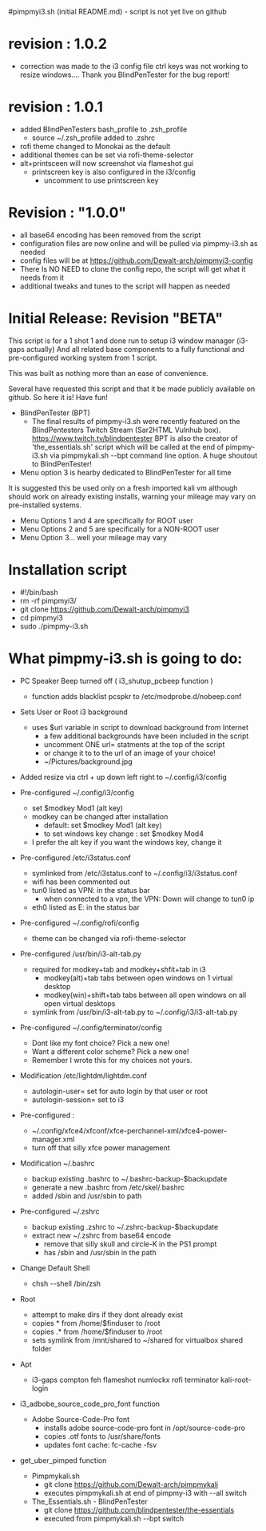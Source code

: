 #pimpmyi3.sh (initial README.md) - script is not yet live on github

# revision : 1.0.2
  - correction was made to the i3 config file ctrl keys was not
    working to resize windows.... Thank you BlindPenTester for the bug report!

# revision : 1.0.1
  - added BlindPenTesters bash_profile to .zsh_profile   
    - source ~/.zsh_profile added to .zshrc
  - rofi theme changed to Monokai as the default
  - additional themes can be set via rofi-theme-selector
  - alt+printsceen will now screenshot via flameshot gui  
    - printscreen key is also configured in the i3/config
      - uncomment to use printscreen key

# Revision : "1.0.0"
  - all base64 encoding has been removed from the script
  - configuration files are now online and will be pulled via pimpmy-i3.sh as needed
  - config files will be at https://github.com/Dewalt-arch/pimpmyi3-config
  - There Is NO NEED to clone the config repo, the script will get what it needs from it
  - additional tweaks and tunes to the script will happen as needed

# Initial Release: Revision "BETA"

  This script is for a 1 shot 1 and done run to setup i3 window manager
  (i3-gaps actually) And all related base components to a fully functional
  and pre-configured working system from 1 script.

  This was built as nothing more than an ease of convenience.

  Several have requested this script and that it be made publicly available on github. So here it is! Have fun!

  - BlindPenTester (BPT)
    -  The final results of pimpmy-i3.sh were recently featured on the BlindPentesters Twitch Stream (Sar2HTML Vulnhub box).
  https://www.twitch.tv/blindpentester BPT is also the creator of 'the_essentials.sh' script which will be called at the
  end of pimpmy-i3.sh via pimpmykali.sh --bpt command line option. A huge shoutout to BlindPenTester!
  - Menu option 3 is hearby dedicated to BlindPenTester for all time

  It is suggested this be used only on a fresh imported kali vm
  although should work on already existing installs, warning your mileage
  may vary on pre-installed systems.

  - Menu Options 1 and 4 are specifically for ROOT user
  - Menu Options 2 and 5 are specifically for a NON-ROOT user
  - Menu Option 3... well your mileage may vary

# Installation script
  - #!/bin/bash
  - rm -rf pimpmyi3/
  - git clone https://github.com/Dewalt-arch/pimpmyi3
  - cd pimpmyi3
  - sudo ./pimpmy-i3.sh   

# What pimpmy-i3.sh is going to do:

- PC Speaker Beep turned off ( i3_shutup_pcbeep function )
  - function adds blacklist pcspkr to /etc/modprobe.d/nobeep.conf

- Sets User or Root i3 background
  - uses $url variable in script to download background from Internet
    - a few additional backgrounds have been included in the script
    - uncomment ONE url=  statments at the top of the script
    - or change it to to the url of an image of your choice!
    - ~/Pictures/background.jpg

- Added resize via ctrl + up down left right to ~/.config/i3/config

- Pre-configured ~/.config/i3/config
  - set $modkey Mod1    (alt key)
  - modkey can be changed after installation
    - default: set $modkey Mod1 (alt key)
    - to set windows key change : set $modkey Mod4     
  - I prefer the alt key if you want the windows key, change it

- Pre-configured /etc/i3status.conf
  - symlinked from /etc/i3status.conf to ~/.config/i3/i3status.conf
  - wifi has been commented out
  - tun0 listed as VPN: in the status bar
    - when connected to a vpn, the VPN: Down will change to tun0 ip
  - eth0 listed as E: in the status bar

- Pre-configured ~/.config/rofi/config
  - theme can be changed via rofi-theme-selector

- Pre-configured /usr/bin/i3-alt-tab.py
  - required for modkey+tab and modkey+shfit+tab in i3
    - modkey(alt)+tab tabs between open windows on 1 virtual desktop
    - modkey(win)+shift+tab tabs between all open windows on all open virtual desktops
  - symlink from /usr/bin/i3-alt-tab.py to ~/.config/i3/i3-alt-tab.py

- Pre-configured ~/.config/terminator/config
  - Dont like my font choice? Pick a new one!
  - Want a different color scheme? Pick a new one!
  - Remember I wrote this for my choices not yours.

- Modification /etc/lightdm/lightdm.conf
  - autologin-user=     set for auto login by that user or root
  - autologin-session=  set to i3

- Pre-configured :
  - ~/.config/xfce4/xfconf/xfce-perchannel-xml/xfce4-power-manager.xml
  - turn off that silly xfce power management

- Modification ~/.bashrc
  - backup existing .bashrc to ~/.bashrc-backup-$backupdate
  - generate a new .bashrc from /etc/skel/.bashrc
  - added /sbin and /usr/sbin to path

- Pre-configured ~/.zshrc
  - backup existing .zshrc to ~/.zshrc-backup-$backupdate
  - extract new ~/.zshrc from base64 encode
    - remove that silly skull and circle-K in the PS1 prompt
    - has /sbin and /usr/sbin in the path

- Change Default Shell
  - chsh --shell /bin/zsh

- Root
  - attempt to make dirs if they dont already exist
  - copies  * from /home/$finduser to /root
  - copies .* from /home/$finduser to /root
  - sets symlink from /mnt/shared to ~/shared for virtualbox shared folder

- Apt
  - i3-gaps compton feh flameshot numlockx rofi terminator kali-root-login

- i3_adbobe_source_code_pro_font function
  - Adobe Source-Code-Pro font
    - installs adobe source-code-pro font in /opt/source-code-pro
    - copies .otf fonts to /usr/share/fonts
    - updates font cache:  fc-cache -fsv

- get_uber_pimped function     
  - Pimpmykali.sh
    - git clone https://github.com/Dewalt-arch/pimpmykali
    - executes pimpmykali.sh at end of pimpmy-i3 with --all switch
  - The_Essentials.sh - BlindPenTester
    - git clone https://github.com/blindpentester/the-essentials
    - executed from pimpmykali.sh --bpt  switch
